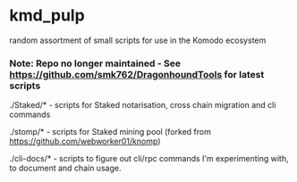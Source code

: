 # kmd_pulp
random assortment of small scripts for use in the Komodo ecosystem  

### Note: Repo no longer maintained - See https://github.com/smk762/DragonhoundTools for latest scripts

./Staked/* - scripts for Staked notarisation, cross chain migration and cli commands

./stomp/* - scripts for Staked mining pool (forked from https://github.com/webworker01/knomp)

./cli-docs/* - scripts to figure out cli/rpc commands I'm experimenting with, to document and chain usage.
